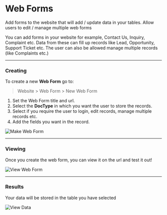 # Web Forms

<p class="lead">Add forms to the website that will add / update data in your tables. Allow users to edit / manage multiple web forms</p>

You can add forms in your website for example, Contact Us, Inquiry, Complaint etc. Data from these can fill up records like Lead, Opportunity, Support Ticket etc. The user can also be allowed manage multiple records (like Complaints etc.)

---

### Creating

To create a new **Web Form** go to:

> Website > Web Form > New Web Form

1. Set the Web Form title and url.
1. Select the **DocType** in which you want the user to store the records.
1. Select if you require the user to login, edit records, manage multiple records etc.
1. Add the fields you want in the record.

![Make Web Form](/assets/erpnext_org/images/erpnext/website/make-web-form.gif)

---

### Viewing

Once you create the web form, you can view it on the url and test it out!

![View Web Form](/assets/erpnext_org/images/erpnext/website/view-web-form.gif)

---

### Results

Your data will be stored in the table you have selected

![View Data](/assets/erpnext_org/images/erpnext/website/web-form-event.png)
